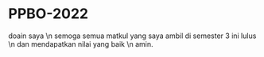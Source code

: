 # PPBO-2022

doain saya \n
semoga semua matkul yang saya ambil di semester 3 ini lulus \n
dan mendapatkan nilai yang baik \n
amin.
